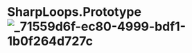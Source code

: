 # SharpLoops.Prototype![_71559d6f-ec80-4999-bdf1-1b0f264d727c](https://github.com/herzplatinedurchgebrannt/SharpLoops.Prototype/assets/50515453/6dc13fbc-d4c9-4285-882c-8d10cca9fa28)
